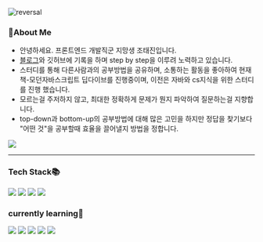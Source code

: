 
![reversal](https://capsule-render.vercel.app/api?type=waving&customColorList=0,2,2,5,30&height=180&section=header&text=안녕하세요!%20조태진입니다!%20&fontSize=32&animation=fadeIn%fontAlignY=50&fontColor=ffffff)


 <h3>💬About Me </h3>
  <ul>
   <li>안녕하세요. 프론트엔드 개발직군 지망생 조태진입니다. </li>
   <li><a href="https://velog.io/@samuel_">블로그</a>와 깃허브에 기록을 하며 step by step을 이루려 노력하고 있습니다.</li>
   <li>스터디를 통해 다른사람과의 공부방법을 공유하며, 소통하는 활동을 좋아하여 현재 책-모던자바스크립트 딥다이브를 진행중이며, 이전은 자바와 cs지식을 위한 스터디를 진행 했습니다. </li>
   <li>모르는걸 주저하지 않고, 최대한 정확하게 문제가 뭔지 파악하여 질문하는걸 지향합니다. </li>
   <li>top-down과 bottom-up의 공부방법에 대해 많은 고민을 하지만 정답을 찾기보다 "어떤 것"을 공부할때 효율을 끌어낼지 방법을 정합니다. </li>
  </ul>
  <a href="https://velog.io/@samuel_">
  <img src="https://img.shields.io/badge/Velog%20-11B48A?style=flat-square&logo=Vimeo&logoColor=white&link=https://velog.io/@samuel_"/>
</a>

<hr/>

 ### Tech Stack📚
 <div>
<img src="https://img.shields.io/badge/HTML5-red?style=flat-square&textColor=black&logo=HTML5&logoColor=white"/> 
<img src="https://img.shields.io/badge/CSS3-blue?style=flat-square&textColor=black&logo=CSS3&logoColor=white"/>
<img src="https://img.shields.io/badge/JavaScript-yellow?style=flat-square&textColor=black&logo=JavaScript&logoColor=white"/>
<img src="https://img.shields.io/badge/React-61DAFB?style=flat-square&textColor=black&logo=React&logoColor=white"/>
</div>
 <h3> currently learning🌱</h3>
<div>
 <img src="https://img.shields.io/badge/styled-components-DB7093?style=flat-square&textColor=black&logo=styled-components&logoColor=white"/>
 <img src="https://img.shields.io/badge/Git-F05032?style=flat-square&textColor=black&logo=Git&logoColor=white"/>
 <img src="https://img.shields.io/badge/Next.js-000000?style=flat-square&textColor=black&logo=Next.js&logoColor=white"/>
 <img src="https://img.shields.io/badge/Redux-764ABC?style=flat-square&textColor=black&logo=Redux&logoColor=white"/>
 <img src="https://img.shields.io/badge/TypeScript-3178c6?style=flat-square&textColor=black&logo=TypeScript&logoColor=white"/>
</div>




<!--
**TaejinJ/TaejinJ** is a ✨ _special_ ✨ repository because its `README.md` (this file) appears on your GitHub profile.

Here are some ideas to get you started:

- 🔭 I’m currently working on ...
- 🌱 I’m currently learning ...
- 👯 I’m looking to collaborate on ...
- 🤔 I’m looking for help with ...
- 💬 Ask me about ...
- 📫 How to reach me: ...
- 😄 Pronouns: ...
- ⚡ Fun fact: ...
-->
